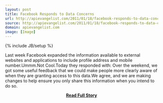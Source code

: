 ```yaml
---
layout: post
title: Facebook Responds to Data Concerns
url: http://apievangelist.com/2011/01/18/facebook-responds-to-data-concerns/
source: http://apievangelist.com/2011/01/18/facebook-responds-to-data-concerns/
domain: apievangelist.com
image: [Image]
---
```

{% include JB/setup %}<p>Last week Facebook expanded the information available to external websites and applications to include profile address and mobile number.Ummm.Not Cool.Today they responded with:
Over the weekend, we got some useful feedback that we could make people more clearly aware of when they are granting access to this data.We agree, and we are making changes to help ensure you only share this information when you intend to do so.</p>
<center><p><a href="http://apievangelist.com/2011/01/18/facebook-responds-to-data-concerns/" style='padding:25px; font-sze:18px; font-weight: bold;'>Read Full Story</a></p></center>
